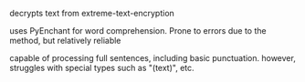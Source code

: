 decrypts text from extreme-text-encryption

uses PyEnchant for word comprehension. Prone to errors due to the method, but relatively reliable

capable of processing full sentences, including basic punctuation. however, struggles with special types such as "(text)", etc.
